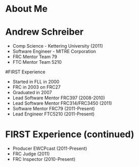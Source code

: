 <!SLIDE>
# About Me

<!SLIDE small bullets incremental>
# Andrew Schreiber
* Comp Science - Kettering University (2011)
* Software Engineer - MITRE Corporation
* FRC Mentor Team 79
* FTC Mentor Team 5210

<!SLIDE smaller bullets incremental>
#FIRST Experience
* Started in FLL in 2000
* FRC in 2003 on FRC27
* Graduated in 2007
* Lead Software Mentor FRC397 (2008-2010)
* Lead Software Mentor FRC314/FRC3450 (2011)
* Software Mentor FRC79 (2011-Present)
* Lead Engineer FTC5210 (2011-Present)

<!SLIDE small bullets incremental>
# FIRST Experience (continued)
* Producer EWCPcast (2011-Present)
* FRC Judge (2011)
* FRC Inspector (2010-Present)
